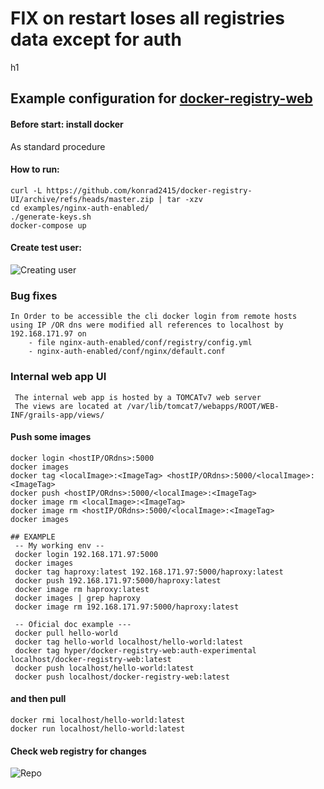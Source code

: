<H1>FIX on restart loses all registries data except for auth </H1>h1

## Example configuration for [docker-registry-web](https://github.com/mkuchin/docker-registry-web)

#### Before start: install docker
  As standard procedure

#### How to run:
    
    curl -L https://github.com/konrad2415/docker-registry-UI/archive/refs/heads/master.zip | tar -xzv
    cd examples/nginx-auth-enabled/
    ./generate-keys.sh
    docker-compose up
    

#### Create test user:
![Creating user](https://github.com/konrad2415/docker-registry-UI/blob/master/images/create-test.gif)
                 
### Bug fixes
    In Order to be accessible the cli docker login from remote hosts 
    using IP /OR dns were modified all references to localhost by 192.168.171.97 on  
        - file nginx-auth-enabled/conf/registry/config.yml  
        - nginx-auth-enabled/conf/nginx/default.conf 
### Internal web app UI 
     The internal web app is hosted by a TOMCATv7 web server 
     The views are located at /var/lib/tomcat7/webapps/ROOT/WEB-INF/grails-app/views/
     
#### Push some images

    docker login <hostIP/ORdns>:5000
    docker images 
    docker tag <localImage>:<ImageTag> <hostIP/ORdns>:5000/<localImage>:<ImageTag>
    docker push <hostIP/ORdns>:5000/<localImage>:<ImageTag> 
    docker image rm <localImage>:<ImageTag>
    docker image rm <hostIP/ORdns>:5000/<localImage>:<ImageTag>
    docker images 

    ## EXAMPLE
     -- My working env -- 
     docker login 192.168.171.97:5000
     docker images 
     docker tag haproxy:latest 192.168.171.97:5000/haproxy:latest
     docker push 192.168.171.97:5000/haproxy:latest 
     docker image rm haproxy:latest 
     docker images | grep haproxy
     docker image rm 192.168.171.97:5000/haproxy:latest 
     
     -- Oficial doc example ---
     docker pull hello-world
     docker tag hello-world localhost/hello-world:latest
     docker tag hyper/docker-registry-web:auth-experimental localhost/docker-registry-web:latest
     docker push localhost/hello-world:latest
     docker push localhost/docker-registry-web:latest

#### and then pull

    docker rmi localhost/hello-world:latest
	docker run localhost/hello-world:latest
	
#### Check web registry for changes
![Repo](https://github.com/konrad2415/docker-registry-UI/blob/master/images/repo.gif)
